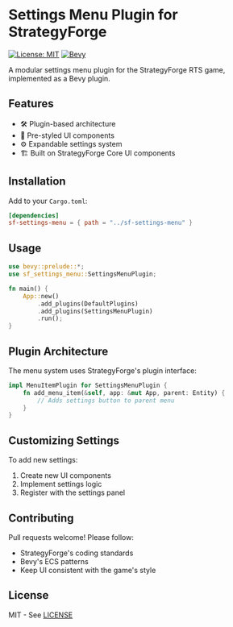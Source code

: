 # Settings Menu Plugin for StrategyForge

[![License: MIT](https://img.shields.io/badge/License-MIT-yellow.svg)](https://opensource.org/licenses/MIT)
[![Bevy](https://img.shields.io/badge/Bevy-0.14-blue)](https://bevyengine.org)

A modular settings menu plugin for the StrategyForge RTS game, implemented as a Bevy plugin.

## Features

- 🛠️ Plugin-based architecture
- 🎨 Pre-styled UI components
- ⚙️ Expandable settings system
- 🏗️ Built on StrategyForge Core UI components

## Installation

Add to your `Cargo.toml`:
```toml
[dependencies]
sf-settings-menu = { path = "../sf-settings-menu" }
```

## Usage

```rust
use bevy::prelude::*;
use sf_settings_menu::SettingsMenuPlugin;

fn main() {
    App::new()
        .add_plugins(DefaultPlugins)
        .add_plugins(SettingsMenuPlugin)
        .run();
}
```

## Plugin Architecture

The menu system uses StrategyForge's plugin interface:

```rust
impl MenuItemPlugin for SettingsMenuPlugin {
    fn add_menu_item(&self, app: &mut App, parent: Entity) {
        // Adds settings button to parent menu
    }
}
```

## Customizing Settings

To add new settings:
1. Create new UI components
2. Implement settings logic
3. Register with the settings panel

## Contributing

Pull requests welcome! Please follow:
- StrategyForge's coding standards
- Bevy's ECS patterns
- Keep UI consistent with the game's style

## License

MIT - See [LICENSE](LICENSE)
